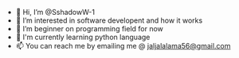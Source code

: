 - 👋 Hi, I’m @SshadowW-1
- 👀 I’m interested in software developent and how it works
- 🌱 I’m beginner on programming field for now
- 🌱 I'm currently learning python language
- 📫 You can reach me by emailing me @ jaljalalama56@gmail.com

<!---
SshadowW-1/SshadowW-1 is a ✨ special ✨ repository because its `README.md` (this file) appears on your GitHub profile.
You can click the Preview link to take a look at your changes.
--->
